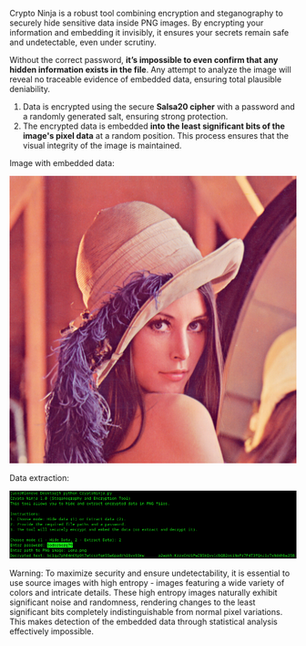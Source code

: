 Crypto Ninja is a robust tool combining encryption and steganography to securely hide sensitive data inside PNG images. By encrypting your information and embedding it invisibly, it ensures your secrets remain safe and undetectable, even under scrutiny.

Without the correct password, **it’s impossible to even confirm that any hidden information exists in the file**. Any attempt to analyze the image will reveal no traceable evidence of embedded data, ensuring total plausible deniability.

1. Data is encrypted using the secure **Salsa20 cipher** with a password and a randomly generated salt, ensuring strong protection.
2. The encrypted data is embedded **into the least significant bits of the image's pixel data** at a random position. This process ensures that the visual integrity of the image is maintained.

Image with embedded data:

![Model](https://raw.githubusercontent.com/JFailt/crypto-ninja/refs/heads/main/lena.png)

Data extraction:

![Model](https://raw.githubusercontent.com/JFailt/crypto-ninja/refs/heads/main/example.png)

Warning: To maximize security and ensure undetectability, it is essential to use source images with high entropy - images featuring a wide variety of colors and intricate details. These high entropy images naturally exhibit significant noise and randomness, rendering changes to the least significant bits completely indistinguishable from normal pixel variations. This makes detection of the embedded data through statistical analysis effectively impossible.
